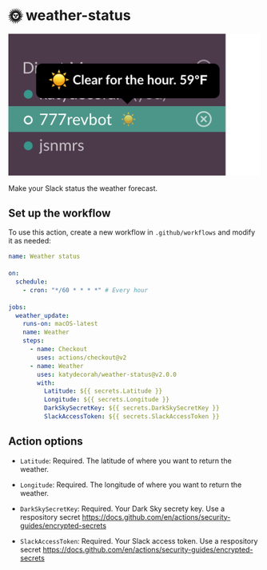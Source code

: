 # 🌞 weather-status

![Screenshot of Slack workspace where a user's status displays the current weather forecast.](example.png)

Make your Slack status the weather forecast.


<!-- START GENERATED DOCUMENTATION -->

## Set up the workflow

To use this action, create a new workflow in `.github/workflows` and modify it as needed:

```yml
name: Weather status

on:
  schedule:
    - cron: "*/60 * * * *" # Every hour

jobs:
  weather_update:
    runs-on: macOS-latest
    name: Weather
    steps:
      - name: Checkout
        uses: actions/checkout@v2
      - name: Weather
        uses: katydecorah/weather-status@v2.0.0
        with:
          Latitude: ${{ secrets.Latitude }}
          Longitude: ${{ secrets.Longitude }}
          DarkSkySecretKey: ${{ secrets.DarkSkySecretKey }}
          SlackAccessToken: ${{ secrets.SlackAccessToken }}
```

## Action options

- `Latitude`: Required. The latitude of where you want to return the weather.

- `Longitude`: Required. The longitude of where you want to return the weather.

- `DarkSkySecretKey`: Required. Your Dark Sky secrety key. Use a respository secret https://docs.github.com/en/actions/security-guides/encrypted-secrets

- `SlackAccessToken`: Required. Your Slack access token. Use a respository secret https://docs.github.com/en/actions/security-guides/encrypted-secrets

<!-- END GENERATED DOCUMENTATION -->

